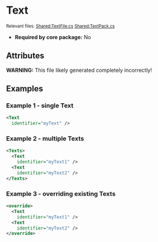 # Text

<sub>Relevant files: [Shared:TextFile.cs](https://github.com/Regalis11/Barotrauma/blob/master/Barotrauma/BarotraumaShared/SharedSource/ContentManagement/ContentFile/TextFile.cs) [Shared:TextPack.cs](https://github.com/Regalis11/Barotrauma/blob/master/Barotrauma/BarotraumaShared/SharedSource/Text/TextPack.cs)</sub>
- **Required by core package:** No

## Attributes


**WARNING:** This file likely generated completely incorrectly!

## Examples

### Example 1 - single Text

```xml
<Text
  identifier="myText" />
```

### Example 2 - multiple Texts

```xml
<Texts>
  <Text
    identifier="myText1" />
  <Text
    identifier="myText2" />
</Texts>
```

### Example 3 - overriding existing Texts

```xml
<override>
  <Text
    identifier="myText1" />
  <Text
    identifier="myText2" />
</override>
```


